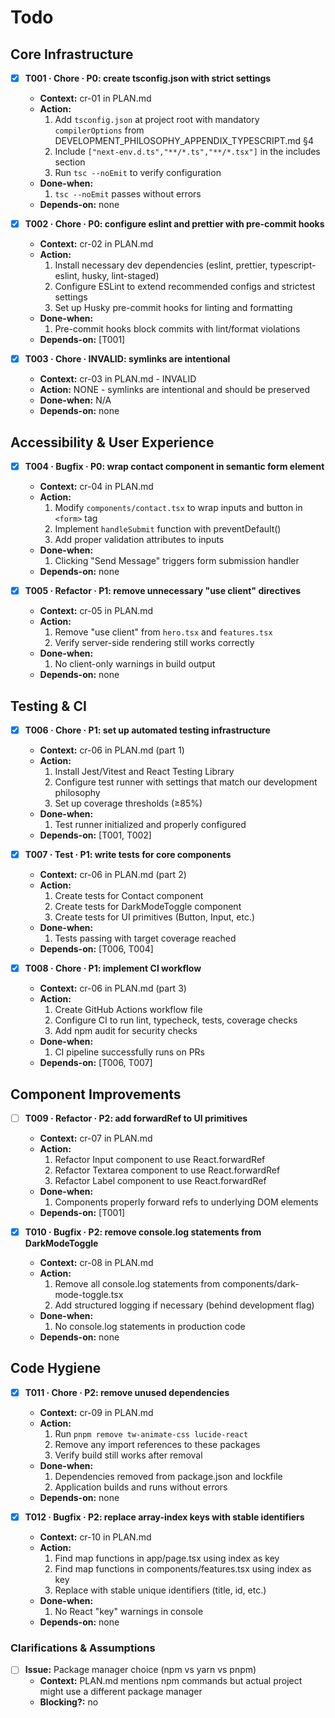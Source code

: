 # Todo

## Core Infrastructure

- [x] **T001 · Chore · P0: create tsconfig.json with strict settings**

  - **Context:** cr-01 in PLAN.md
  - **Action:**
    1. Add `tsconfig.json` at project root with mandatory `compilerOptions` from DEVELOPMENT_PHILOSOPHY_APPENDIX_TYPESCRIPT.md §4
    2. Include `["next-env.d.ts","**/*.ts","**/*.tsx"]` in the includes section
    3. Run `tsc --noEmit` to verify configuration
  - **Done-when:**
    1. `tsc --noEmit` passes without errors
  - **Depends-on:** none

- [x] **T002 · Chore · P0: configure eslint and prettier with pre-commit hooks**

  - **Context:** cr-02 in PLAN.md
  - **Action:**
    1. Install necessary dev dependencies (eslint, prettier, typescript-eslint, husky, lint-staged)
    2. Configure ESLint to extend recommended configs and strictest settings
    3. Set up Husky pre-commit hooks for linting and formatting
  - **Done-when:**
    1. Pre-commit hooks block commits with lint/format violations
  - **Depends-on:** [T001]

- [x] **T003 · Chore · INVALID: symlinks are intentional**
  - **Context:** cr-03 in PLAN.md - INVALID
  - **Action:** NONE - symlinks are intentional and should be preserved
  - **Done-when:** N/A
  - **Depends-on:** none

## Accessibility & User Experience

- [x] **T004 · Bugfix · P0: wrap contact component in semantic form element**

  - **Context:** cr-04 in PLAN.md
  - **Action:**
    1. Modify `components/contact.tsx` to wrap inputs and button in `<form>` tag
    2. Implement `handleSubmit` function with preventDefault()
    3. Add proper validation attributes to inputs
  - **Done-when:**
    1. Clicking "Send Message" triggers form submission handler
  - **Depends-on:** none

- [x] **T005 · Refactor · P1: remove unnecessary "use client" directives**
  - **Context:** cr-05 in PLAN.md
  - **Action:**
    1. Remove "use client" from `hero.tsx` and `features.tsx`
    2. Verify server-side rendering still works correctly
  - **Done-when:**
    1. No client-only warnings in build output
  - **Depends-on:** none

## Testing & CI

- [x] **T006 · Chore · P1: set up automated testing infrastructure**

  - **Context:** cr-06 in PLAN.md (part 1)
  - **Action:**
    1. Install Jest/Vitest and React Testing Library
    2. Configure test runner with settings that match our development philosophy
    3. Set up coverage thresholds (≥85%)
  - **Done-when:**
    1. Test runner initialized and properly configured
  - **Depends-on:** [T001, T002]

- [x] **T007 · Test · P1: write tests for core components**

  - **Context:** cr-06 in PLAN.md (part 2)
  - **Action:**
    1. Create tests for Contact component
    2. Create tests for DarkModeToggle component
    3. Create tests for UI primitives (Button, Input, etc.)
  - **Done-when:**
    1. Tests passing with target coverage reached
  - **Depends-on:** [T006, T004]

- [x] **T008 · Chore · P1: implement CI workflow**
  - **Context:** cr-06 in PLAN.md (part 3)
  - **Action:**
    1. Create GitHub Actions workflow file
    2. Configure CI to run lint, typecheck, tests, coverage checks
    3. Add npm audit for security checks
  - **Done-when:**
    1. CI pipeline successfully runs on PRs
  - **Depends-on:** [T006, T007]

## Component Improvements

- [ ] **T009 · Refactor · P2: add forwardRef to UI primitives**

  - **Context:** cr-07 in PLAN.md
  - **Action:**
    1. Refactor Input component to use React.forwardRef
    2. Refactor Textarea component to use React.forwardRef
    3. Refactor Label component to use React.forwardRef
  - **Done-when:**
    1. Components properly forward refs to underlying DOM elements
  - **Depends-on:** [T001]

- [x] **T010 · Bugfix · P2: remove console.log statements from DarkModeToggle**
  - **Context:** cr-08 in PLAN.md
  - **Action:**
    1. Remove all console.log statements from components/dark-mode-toggle.tsx
    2. Add structured logging if necessary (behind development flag)
  - **Done-when:**
    1. No console.log statements in production code
  - **Depends-on:** none

## Code Hygiene

- [x] **T011 · Chore · P2: remove unused dependencies**

  - **Context:** cr-09 in PLAN.md
  - **Action:**
    1. Run `pnpm remove tw-animate-css lucide-react`
    2. Remove any import references to these packages
    3. Verify build still works after removal
  - **Done-when:**
    1. Dependencies removed from package.json and lockfile
    2. Application builds and runs without errors
  - **Depends-on:** none

- [x] **T012 · Bugfix · P2: replace array-index keys with stable identifiers**
  - **Context:** cr-10 in PLAN.md
  - **Action:**
    1. Find map functions in app/page.tsx using index as key
    2. Find map functions in components/features.tsx using index as key
    3. Replace with stable unique identifiers (title, id, etc.)
  - **Done-when:**
    1. No React "key" warnings in console
  - **Depends-on:** none

### Clarifications & Assumptions

- [ ] **Issue:** Package manager choice (npm vs yarn vs pnpm)
  - **Context:** PLAN.md mentions npm commands but actual project might use a different package manager
  - **Blocking?:** no
